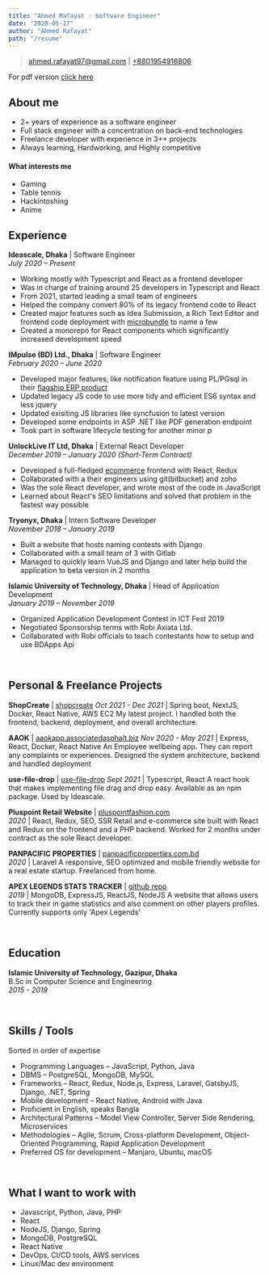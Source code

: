 ```yaml
---
title: "Ahmed Rafayat - Software Engineer"
date: "2020-05-17"
author: "Ahmed Rafayat"
path: "/resume"
---
```


> [ahmed.rafayat97@gmail.com](mailto:ahmed.rafayat97@gmail.com) |
> [+8801954916806](tel:+8801954916806)

<!-- # Ahmed Rafayat &ndash; Software Engineer -->
For pdf version [click here](/portfolio)

## About me

- 2+ years of experience as a software engineer
- Full stack engineer with a concentration on back-end technologies
- Freelance developer with experience in 3++ projects
- Always learning, Hardworking, and Highly competitive

#### What interests me

- Gaming 
- Table tennis
- Hackintoshing
- Anime

## Experience

**Ideascale, Dhaka** | Software Engineer  
_July 2020 &ndash; Present_

- Working mostly with Typescript and React as a frontend developer
- Was in charge of training around 25 developers in Typescript and React
- From 2021, started leading a small team of engineers
- Helped the company convert 80% of its legacy frontend code to React
- Created major features such as Idea Submission, a Rich Text Editor and frontend code deployment with [microbundle](https://github.com/developit/microbundle) to name a few
- Created a monorepo for React components which significantly increased development speed

**IMpulse (BD) Ltd., Dhaka** | Software Engineer  
_February 2020 &ndash; June 2020_

- Developed major features, like notification feature using PL/PGsql in their [flagship ERP product](https://www.pulselinks.com/)
- Updated legacy JS code to use more tidy and efficient ES6 syntax and less jquery
- Updated exisiting JS libraries like syncfusion to latest version
- Developed some endpoints in ASP .NET like PDF generation endpoint
- Took part in software lifecycle testing for another minor p

**UnlockLive IT Ltd, Dhaka** | External React Developer  
_December 2019 &ndash; January 2020 (Short-Term Contract)_

- Developed a full-fledged [ecommerce](https://www.pluspointfashion.com/) frontend with React, Redux
- Collaborated with a their engineers using git(bitbucket) and zoho
- Was the sole React developer, and wrote most of the code in JavaScript
- Learned about React's SEO limitations and solved that problem in the fastest way possible

**Tryonyx, Dhaka** | Intern Software Developer  
_November 2018 &ndash; January 2019_

- Built a website that hosts naming contests with Django
- Collaborated with a small team of 3 with Gitlab
- Managed to quickly learn VueJS and Django and later help build the application to beta version in 2 months

**Islamic University of Technology, Dhaka** | Head of Application Development  
_January 2019 &ndash; November 2019_

- Organized Application Development Contest in ICT Fest 2019
- Negotiated Sponsorship terms with Robi Axiata Ltd.
- Collaborated with Robi officials to teach contestants how to setup and use BDApps Api

&nbsp;

## Personal & Freelance Projects

**ShopCreate** | [shopcreate](https://shopcreate.online)
_Oct 2021 - Dec 2021_ | Spring boot, NextJS, Docker, React Native, AWS EC2
My latest project. I handled both the frontend, backend, deployment, and overall architecture.

**AAOK** | [aaokapp.associatedasphalt.biz](https://bit.ly/3F6wVvf)
_Nov 2020 - May 2021_ | Express, React, Docker, React Native
An Employee wellbeing app. They can report any complaints or experiences. Designed the system architecture, backend and handled deployment

**use-file-drop** | [use-file-drop](https://www.npmjs.com/package/use-file-drop)
_Sept 2021_ | Typescript, React
A react hook that makes implementing file drag and drop easy. Available as an npm package. Used by Ideascale.

**Pluspoint Retail Website** | [pluspointfashion.com](https://www.pluspointfashion.com/)  
_2020_ | React, Redux, SEO, SSR
Retail and e-commerce site built with React and Redux on the frontend and a PHP backend. Worked for 2 months under contract as the sole React developer.

**PANPACIFIC PROPERTIES** | [panpacificproperties.com.bd](https://panpacificproperties.com.bd/)  
_2020_ | Laravel
A responsive, SEO optimized and mobile friendly website for a real estate startup. Freelanced from home.

**APEX LEGENDS STATS TRACKER** | [github repo](https://github.com/ahmedrafayat/GameStats)  
_2019_ | MongoDB, ExpressJS, ReactJS, NodeJS
A website that allows users to track their in game statistics and also comment on other players profiles. Currently supports only 'Apex Legends'

&nbsp;

## Education

**Islamic University of Technology, Gazipur, Dhaka**  
B.Sc in Computer Science and Engineering  
_2015 - 2019_

&nbsp;

## Skills / Tools

Sorted in order of expertise

- Programming Languages &ndash; JavaScript, Python, Java
- DBMS &ndash; PostgreSQL, MongoDB, MySQL
- Frameworks &ndash; React, Redux, Node.js, Express, Laravel, GatsbyJS, Django, .NET, Spring
- Mobile development &ndash; React Native, Android with Java
- Proficient in English, speaks Bangla
- Architectural Patterns &ndash; Model View Controller, Server Side Rendering, Microservices
- Methodologies &ndash; Agile, Scrum, Cross-platform Development, Object-Oriented Programming, Rapid Application Development
- Preferred OS for development &ndash; Manjaro, Ubuntu, macOS

&nbsp;

## What I want to work with

- Javascript, Python, Java, PHP
- React
- NodeJS, Django, Spring
- MongoDB, PostgreSQL
- React Native
- DevOps, CI/CD tools, AWS services
- Linux/Mac dev environment
